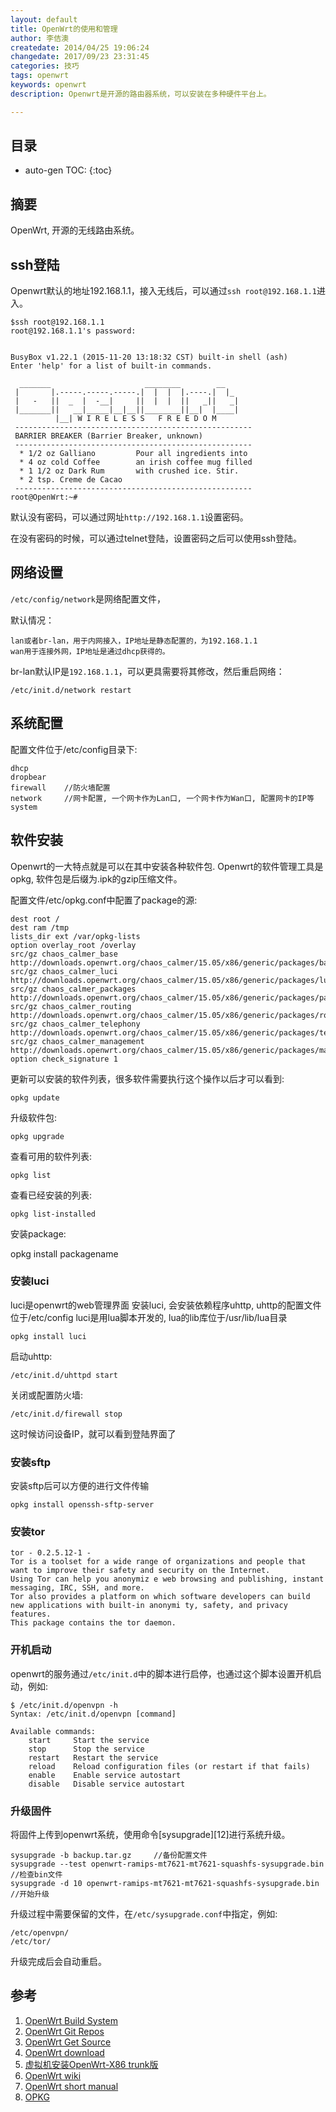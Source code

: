 ```yaml
---
layout: default
title: OpenWrt的使用和管理
author: 李佶澳
createdate: 2014/04/25 19:06:24
changedate: 2017/09/23 23:31:45
categories: 技巧
tags: openwrt
keywords: openwrt
description: Openwrt是开源的路由器系统，可以安装在多种硬件平台上。

---
```


## 目录
* auto-gen TOC:
{:toc}

## 摘要

OpenWrt, 开源的无线路由系统。

## ssh登陆

Openwrt默认的地址192.168.1.1，接入无线后，可以通过`ssh root@192.168.1.1`进入。

	$ssh root@192.168.1.1
	root@192.168.1.1's password:
	
	
	BusyBox v1.22.1 (2015-11-20 13:18:32 CST) built-in shell (ash)
	Enter 'help' for a list of built-in commands.
	
	  _______                     ________        __
	 |       |.-----.-----.-----.|  |  |  |.----.|  |_
	 |   -   ||  _  |  -__|     ||  |  |  ||   _||   _|
	 |_______||   __|_____|__|__||________||__|  |____|
	          |__| W I R E L E S S   F R E E D O M
	 -----------------------------------------------------
	 BARRIER BREAKER (Barrier Breaker, unknown)
	 -----------------------------------------------------
	  * 1/2 oz Galliano         Pour all ingredients into
	  * 4 oz cold Coffee        an irish coffee mug filled
	  * 1 1/2 oz Dark Rum       with crushed ice. Stir.
	  * 2 tsp. Creme de Cacao
	 -----------------------------------------------------
	root@OpenWrt:~#

默认没有密码，可以通过网址`http://192.168.1.1`设置密码。

在没有密码的时候，可以通过telnet登陆，设置密码之后可以使用ssh登陆。

## 网络设置

`/etc/config/network`是网络配置文件，

默认情况：

	lan或者br-lan，用于内网接入，IP地址是静态配置的，为192.168.1.1
	wan用于连接外网，IP地址是通过dhcp获得的。

br-lan默认IP是`192.168.1.1`，可以更具需要将其修改，然后重启网络：

	/etc/init.d/network restart

## 系统配置

配置文件位于/etc/config目录下:

	dhcp
	dropbear
	firewall    //防火墙配置
	network     //网卡配置, 一个网卡作为Lan口, 一个网卡作为Wan口, 配置网卡的IP等
	system

## 软件安装

Openwrt的一大特点就是可以在其中安装各种软件包. Openwrt的软件管理工具是opkg, 软件包是后缀为.ipk的gzip压缩文件。

配置文件/etc/opkg.conf中配置了package的源:

	dest root /
	dest ram /tmp
	lists_dir ext /var/opkg-lists
	option overlay_root /overlay
	src/gz chaos_calmer_base http://downloads.openwrt.org/chaos_calmer/15.05/x86/generic/packages/base
	src/gz chaos_calmer_luci http://downloads.openwrt.org/chaos_calmer/15.05/x86/generic/packages/luci
	src/gz chaos_calmer_packages http://downloads.openwrt.org/chaos_calmer/15.05/x86/generic/packages/packages
	src/gz chaos_calmer_routing http://downloads.openwrt.org/chaos_calmer/15.05/x86/generic/packages/routing
	src/gz chaos_calmer_telephony http://downloads.openwrt.org/chaos_calmer/15.05/x86/generic/packages/telephony
	src/gz chaos_calmer_management http://downloads.openwrt.org/chaos_calmer/15.05/x86/generic/packages/management
	option check_signature 1

更新可以安装的软件列表，很多软件需要执行这个操作以后才可以看到: 

	opkg update

升级软件包:

	opkg upgrade

查看可用的软件列表:

	opkg list

查看已经安装的列表: 

	opkg list-installed

安装package:

 opkg install packagename

### 安装luci

luci是openwrt的web管理界面
安装luci, 会安装依赖程序uhttp, uhttp的配置文件位于/etc/config
luci是用lua脚本开发的, lua的lib库位于/usr/lib/lua目录

	opkg install luci

启动uhttp:

	/etc/init.d/uhttpd start

关闭或配置防火墙:

	/etc/init.d/firewall stop

这时候访问设备IP，就可以看到登陆界面了

### 安装sftp

安装sftp后可以方便的进行文件传输

	opkg install openssh-sftp-server

### 安装tor

	tor - 0.2.5.12-1 - 
	Tor is a toolset for a wide range of organizations and people that want to improve their safety and security on the Internet. 
	Using Tor can help you anonymiz e web browsing and publishing, instant messaging, IRC, SSH, and more. 
	Tor also provides a platform on which software developers can build new applications with built-in anonymi ty, safety, and privacy features. 
	This package contains the tor daemon.

### 开机启动

openwrt的服务通过`/etc/init.d`中的脚本进行启停，也通过这个脚本设置开机启动，例如:

	$ /etc/init.d/openvpn -h
	Syntax: /etc/init.d/openvpn [command]
	
	Available commands:
	    start     Start the service
	    stop      Stop the service
	    restart   Restart the service
	    reload    Reload configuration files (or restart if that fails)
	    enable    Enable service autostart
	    disable   Disable service autostart

### 升级固件

将固件上传到openwrt系统，使用命令[sysupgrade][12]进行系统升级。

	sysupgrade -b backup.tar.gz     //备份配置文件
	sysupgrade --test openwrt-ramips-mt7621-mt7621-squashfs-sysupgrade.bin   //检查bin文件
	sysupgrade -d 10 openwrt-ramips-mt7621-mt7621-squashfs-sysupgrade.bin    //开始升级

升级过程中需要保留的文件，在`/etc/sysupgrade.conf`中指定，例如:

	/etc/openvpn/
	/etc/tor/

升级完成后会自动重启。

## 参考

1. [OpenWrt Build System][1]
2. [OpenWrt Git Repos][2]
3. [OpenWrt Get Source][3]
4. [OpenWrt download][4]
5. [虚拟机安装OpenWrt-X86 trunk版][5]
6. [OpenWrt wiki][6]
7. [OpenWrt short manual][7]
8. [OPKG][8]

[1]: http://wiki.openwrt.org/doc/howto/build "OpenWrt Build system"
[2]: http://git.openwrt.org/ "OpenWrt Git repos"
[3]: https://dev.openwrt.org/wiki/GetSource "OpenWrt get source"
[4]: http://downloads.openwrt.org/ "OpenWrt download"
[5]: http://blog.wifizoo.net/?post=230 "虚拟机安装OpenWrt-X86 trunk版"
[6]: http://wiki.openwrt.org/ "OpenWrt wiki"
[7]: http://downloads.openwrt.org/kamikaze/docs/openwrt.html "OpenWrt short manual"
[8]: https://wiki.openwrt.org/doc/techref/opkg "OPKG"
